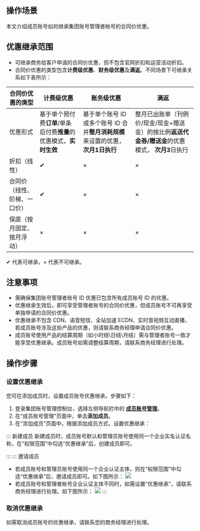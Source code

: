 ## 操作场景
本文介绍成员账号如何继承集团账号管理者帐号的合同价优惠。


## 优惠继承范围

- 可继承商务给客户申请的合同价优惠，但不包含官网折扣和运营活动折扣。
- 合同价优惠的类型包含**计费级优惠**、**财务级优惠**及**满返**。不同场景下可继承关系如下表所示：
<table>
<thead>
  <tr>
	<th>
	  <strong>合同价优惠的类型</strong>
	</th>
	<th>
	  <strong>计费级优惠</strong>
	</th>
	<th>
	  <strong>账务级优惠</strong>
	</th>
	<th>
	  <strong>满返</strong>
	</th>
  </tr>
</thead>
<tbody>
  <tr>
	<td>优惠形式</td>
	<td>基于单个预付费<strong>订单</strong>/单条后付费<strong>推量</strong>的优惠模式，<strong>实时生效</strong></td>
	<td>基于单个账号 ID 或多个账号 ID 合并<strong>整月消耗规模</strong>来设置的优惠，<strong>次月1日执行</strong></td>
	<td>整月已出账单（刊例价/现金/现金+赠送金）的按比例<strong>返送代金券/赠送金</strong>的优惠模式， <strong>次月3</strong>日执行</strong></td>
  </tr>
  <tr>
	<td>折扣（线性）</td>
	<td>✔</td>
	<td>×</td>
	<td>×</td>
  </tr>
  <tr>
	<td>合同价（线性、阶梯、一口价）</td>
	<td>✔</td>
	<td>×</td>
	<td>×</td>
  </tr>
  <tr>
	<td>保底（按月固定、按月浮动）</td>
	<td>×</td>
	<td>×</td>
	<td>×</td>
  </tr>
</tbody>
</table>
<dx-alert infotype="explain" title="">
✔ 代表可继承，× 代表不可继承。
</dx-alert>

## 注意事项

- 需确保集团账号管理者账号 ID 优惠已包含所有成员账号 ID 的优惠。
- 优惠继承生效后，即可享受管理者账号的合同价优惠，但成员账号不可再享受单独申请的合同价优惠。
- 优惠继承不包含 CDN、语音短信、全站加速 ECDN、实时音视频互动直播，若成员账号涉及这些产品的优惠，则请联系商务经理申请合同价优惠。
- 成员账号使用产品的结算周期（如小时结\日结\月结）需与管理者账号一致才能享受优惠继承。成员账号如需调整结算周期，请联系商务经理进行处理。


## 操作步骤

### 设置优惠继承
您可在添加成员时，设置成员账号优惠继承，步骤如下：
1. 登录集团账号管理控制台，选择左侧导航栏中的 **[成员账号管理](https://console.cloud.tencent.com/organization/member)**。
2. 在“成员账号管理”页面中，单击**添加成员**。
3. 在“添加成员”页面中，根据添加成员方式，设置优惠继承：
<dx-tabs>
::: 新建成员
新建成员时，成员账号默认和管理员账号使用同一个企业实名认证名称，在“权限范围”中勾选“优惠继承”后，创建成员即可。

:::
::: 邀请成员
- 若成员账号和管理员账号使用同一个企业认证主体，则在“权限范围”中勾选“优惠继承”后，邀请成员即可。如下图所示：
![](https://qcloudimg.tencent-cloud.cn/raw/d83687aa35a91e5b53282e3688f297ba.png)
- 若成员账号和管理者帐号企业认证主体不同时，如需设置“优惠继承”，请联系商务经理进行处理。如下图所示：
![](https://qcloudimg.tencent-cloud.cn/raw/b67539ca09b866687dfb5d84cd60e8e8.png)
:::
</dx-tabs>



### 取消优惠继承
如需取消成员账号的优惠继承，请联系您的商务经理进行处理。


